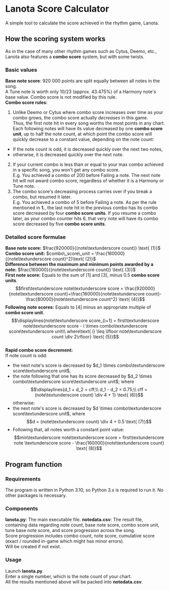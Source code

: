 # Lanota Score Calculator
A simple tool to calculate the score achieved in the rhythm game, Lanota.
## How the scoring system works
As in the case of many other rhythm games such as Cytus, Deemo, etc., Lanota also features a **combo score** system, but with some twists.
### Basic values
**Base note score**: 920 000 points are split equally between all notes in the song.<br/>
A Tune note is worth only 10/23 (approx. 43.475%) of a Harmony note's base value. Combo score is not modified by this rule.<br/> 
**Combo score rules**:
1. Unlike Deemo or Cytus where combo score increases over time as your combo grows, the combo score actually *decreases* in this game.<br/>
Thus, the first note hit in every song worths the most points in any chart.<br/>
Each following notes will have its value decreased by one **combo score unit**, up to half the note count, at which point the combo score will quickly decrease to a constant value, depending on the note count:
- If the note count is odd, it is decreased quickly over the next two notes,
- otherwise, it is decreased quickly over the next note.
2. If your current combo is less than or equal to your max combo achieved in a specific song, you won't get any combo score.<br/>
E.g. You achieved a combo of 200 before Failing a note. The next note hit will not award combo score, regardless of whether it is a Harmony or Tune note.
3. The combo score's decreasing process carries over if you break a combo, but resumed it later.<br/>
E.g. You achieved a combo of 5 before Failing a note. As per the rule mentioned in **1.**, the last note hit in the previous combo has its combo score decreased by four **combo score units**. If you resume a combo later, as your combo counter hits 6, that very note will have its combo score decreased by five **combo score units**.
### Detailed score formulae
**Base note score:** $frac{920000}{(note\textunderscore count)} \text{ (1)}$<br/>
**Combo score unit:** $combo\_score\_unit = \frac{160000}{(note\textunderscore count)^2}\text{ (2)}$<br/>
**Difference between the maximum and minimum points awarded by a note:** $frac{160000}{(note\textunderscore count)} \text{ (3)}$<br/>
**First note score:** Equals to the sum of [1] and [3], minus 0.5 **combo score units**.  
$$first\textunderscore note\textunderscore score = \frac{920000}{note\textunderscore count}+\frac{160000}{note\textunderscore count}-\frac{80000}{note\textunderscore count^2} \text{ (4)}$$
**Following note scores:** Equals to [4] minus an appropriate multiple of **combo score unit**.  
$$\displaylines{note\textunderscore score_{i+1} = first\textunderscore note\textunderscore score - i \times combo\textunderscore score\textunderscore unit\\ where\text{ i} \leq \lfloor note\textunderscore count \div 2\rfloor} \text{ (5)}$$  
**Rapid combo score decrement:**<br/>
If note count is odd:
- the next note's score is decreased by $d_1 \times combo\textunderscore score\textunderscore unit$,
- the note following that one has its score decreased by $d_2 \times combo\textunderscore score\textunderscore unit$; where
$$\displaylines{d_1 + d_2 = cff;\\ d_1 - d_2 = 0.75;\\ cff = (note\textunderscore count) \div 4 + 1} \text{ (6)}$$
otherwise:
- the next note's score is decreased by $d \times combo\textunderscore score\textunderscore unit$,
where $$d = (note\textunderscore count) \div 4 + 0.5 \text{ (7)}$$
- Following that, all notes worth a constant point value:
$$min\textunderscore note\textunderscore score = first\textunderscore note \textunderscore score - \frac{160000}{note\textunderscore count} \text{ (8)}$$
## Program function
### Requirements
The program is written in Python 3.10, so Python 3.x is required to run it. No other packages is necessary.
### Components
**lanota.py**: The main executable file.
**notedata.csv**: The result file, containing data regarding note count, base note score, combo score unit, tune base note score, and score progression across the song.<br/>
Score progression includes combo count, note score, cumulative score (exact / rounded in-game which might has minor errors).<br/>
Will be created if not exist.
### Usage
Launch **lanota.py**.<br/>
Enter a single number, which is the note count of your chart.<br/>
All the results mentioned above will be packed into **notedata.csv**.